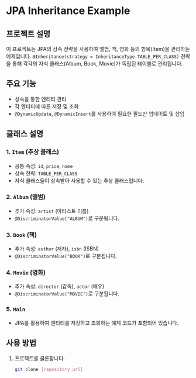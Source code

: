 # JPA Inheritance Example

## 프로젝트 설명
이 프로젝트는 JPA의 상속 전략을 사용하여 앨범, 책, 영화 등의 항목(Item)을 관리하는 예제입니다. `@Inheritance(strategy = InheritanceType.TABLE_PER_CLASS)` 전략을 통해 각각의 자식 클래스(Album, Book, Movie)가 독립된 테이블로 관리됩니다.

## 주요 기능
- 상속을 통한 엔티티 관리
- 각 엔티티에 따른 저장 및 조회
- `@DynamicUpdate`, `@DynamicInsert`를 사용하여 필요한 필드만 업데이트 및 삽입

## 클래스 설명

### 1. `Item` (추상 클래스)
- 공통 속성: `id`, `price`, `name`
- 상속 전략: `TABLE_PER_CLASS`
- 자식 클래스들이 상속받아 사용할 수 있는 추상 클래스입니다.

### 2. `Album` (앨범)
- 추가 속성: `artist` (아티스트 이름)
- `@DiscriminatorValue("ALBUM")`로 구분됩니다.

### 3. `Book` (책)
- 추가 속성: `author` (저자), `isbn` (ISBN)
- `@DiscriminatorValue("BOOK")`로 구분됩니다.

### 4. `Movie` (영화)
- 추가 속성: `director` (감독), `actor` (배우)
- `@DiscriminatorValue("MOVIE")`로 구분됩니다.

### 5. `Main`
- JPA를 활용하여 엔티티를 저장하고 조회하는 예제 코드가 포함되어 있습니다.

## 사용 방법

1. 프로젝트를 클론합니다.
   ```bash
   git clone [repository_url]
